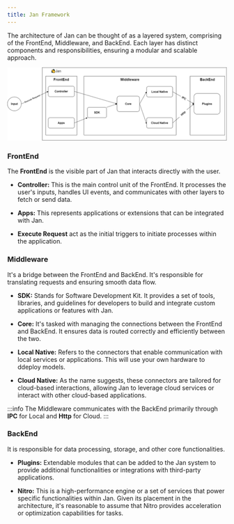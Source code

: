 ```yaml
---
title: Jan Framework
---
```


The architecture of Jan can be thought of as a layered system, comprising of the FrontEnd, Middleware, and BackEnd. Each layer has distinct components and responsibilities, ensuring a modular and scalable approach.

![Framwork](../img/arch-connection.drawio.png)

### FrontEnd
The **FrontEnd** is the visible part of Jan that interacts directly with the user.

- **Controller:** This is the main control unit of the FrontEnd. It processes the user's inputs, handles UI events, and communicates with other layers to fetch or send data.

- **Apps:** This represents applications or extensions that can be integrated with Jan.

- **Execute Request** act as the initial triggers to initiate processes within the application.

### Middleware

It's a bridge between the FrontEnd and BackEnd. It's responsible for translating requests and ensuring smooth data flow.

- **SDK:** Stands for Software Development Kit. It provides a set of tools, libraries, and guidelines for developers to build and integrate custom applications or features with Jan.

- **Core:** It's tasked with managing the connections between the FrontEnd and BackEnd. It ensures data is routed correctly and efficiently between the two.

- **Local Native:** Refers to the connectors that enable communication with local services or applications. This will use your own hardware to ddeploy models.

- **Cloud Native:** As the name suggests, these connectors are tailored for cloud-based interactions, allowing Jan to leverage cloud services or interact with other cloud-based applications.

:::info
The Middleware communicates with the BackEnd primarily through **IPC** for Local and **Http** for Cloud.
:::

### BackEnd

It is responsible for data processing, storage, and other core functionalities.

- **Plugins:** Extendable modules that can be added to the Jan system to provide additional functionalities or integrations with third-party applications.

- **Nitro:** This is a high-performance engine or a set of services that power specific functionalities within Jan. Given its placement in the architecture, it's reasonable to assume that Nitro provides acceleration or optimization capabilities for tasks.
